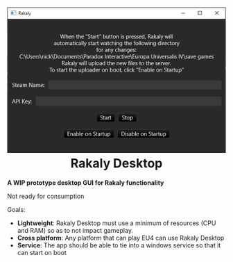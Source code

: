 <h1 align="center">
  <img src="assets/screenshot.png?raw=true">
<br/>
Rakaly Desktop
</h1>

**A WIP prototype desktop GUI for Rakaly functionality**

Not ready for consumption

Goals:

- **Lightweight**: Rakaly Desktop must use a minimum of resources (CPU and RAM) so as to not impact gameplay.
- **Cross platform**: Any platform that can play EU4 can use Rakaly Desktop
- **Service**: The app should be able to tie into a windows service so that it can start on boot
